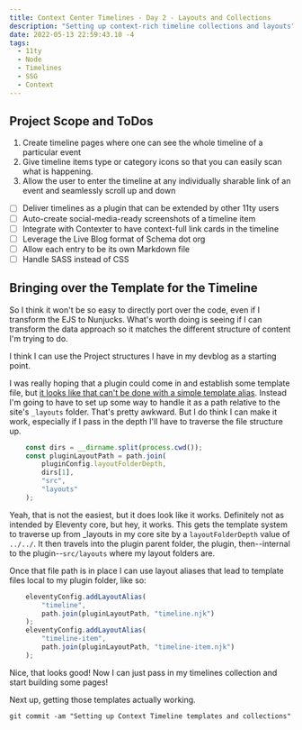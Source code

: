 ```yaml
---
title: Context Center Timelines - Day 2 - Layouts and Collections
description: "Setting up context-rich timeline collections and layouts"
date: 2022-05-13 22:59:43.10 -4
tags:
  - 11ty
  - Node
  - Timelines
  - SSG
  - Context
---
```


## Project Scope and ToDos

1. Create timeline pages where one can see the whole timeline of a particular event
2. Give timeline items type or category icons so that you can easily scan what is happening.
3. Allow the user to enter the timeline at any individually sharable link of an event and seamlessly scroll up and down

- [ ] Deliver timelines as a plugin that can be extended by other 11ty users
- [ ] Auto-create social-media-ready screenshots of a timeline item
- [ ] Integrate with Contexter to have context-full link cards in the timeline
- [ ] Leverage the Live Blog format of Schema dot org
- [ ] Allow each entry to be its own Markdown file
- [ ] Handle SASS instead of CSS

## Bringing over the Template for the Timeline


So I think it won't be so easy to directly port over the code, even if I transform the EJS to Nunjucks. What's worth doing is seeing if I can transform the data approach so it matches the different structure of content I'm trying to do.

I think I can use the Project structures I have in my devblog as a starting point.

I was really hoping that a plugin could come in and establish some template file, but [it looks like that can't be done with a simple template alias](https://github.com/11ty/eleventy/blob/e386ec5f70e08254284e76a41dcbc591762282c8/src/TemplateLayoutPathResolver.js#L79). Instead I'm going to have to set up some way to handle it as a path relative to the site's `_layouts` folder. That's pretty awkward. But I do think I can make it work, especially if I pass in the depth I'll have to traverse the file structure up.

```javascript
	const dirs = __dirname.split(process.cwd());
	const pluginLayoutPath = path.join(
		pluginConfig.layoutFolderDepth,
		dirs[1],
		"src",
		"layouts"
	);
```

Yeah, that is not the easiest, but it does look like it works. Definitely not as intended by Eleventy core, but hey, it works. This gets the template system to traverse up from _layouts in my core site by a `layoutFolderDepth` value of `../../`. It then travels into the plugin parent folder, the plugin, then--internal to the plugin--`src/layouts` where my layout folders are.

Once that file path is in place I can use layout aliases that lead to template files local to my plugin folder, like so:

```javascript
	eleventyConfig.addLayoutAlias(
		"timeline",
		path.join(pluginLayoutPath, "timeline.njk")
	);
	eleventyConfig.addLayoutAlias(
		"timeline-item",
		path.join(pluginLayoutPath, "timeline-item.njk")
	);
```

Nice, that looks good! Now I can just pass in my timelines collection and start building some pages!

Next up, getting those templates actually working.

`git commit -am "Setting up Context Timeline templates and collections"`
